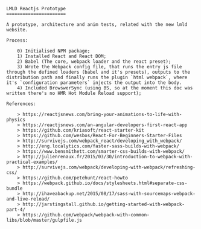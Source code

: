 
	LMLD Reactjs Prototype
	======================

	A prototype, architecture and anim tests, related with the new lmld website.

	Process:

		0) Initialised NPM package;
		1) Installed React and React DOM;
		2) Babel (The core, webpack loader and the react preset);
		3) Wrote the Webpack config file, that runs the entry js file through the defined loaders (babel and it's presets), outputs to the distribution path and finally runs the plugin `html webpack`, where it's `configuration parameters` injects the output into the body.
		4) Included BrowswerSync (using BS, so at the moment this doc was written there's no HMR Hot Module Reload support);

	References:

		> https://reactjsnews.com/bring-your-animations-to-life-with-physics
		> https://reactjsnews.com/an-angular-developers-first-react-app
		> https://github.com/kriasoft/react-starter-kit
		> https://github.com/wesbos/React-For-Beginners-Starter-Files
		> http://survivejs.com/webpack_react/developing_with_webpack/
		> http://eng.localytics.com/faster-sass-builds-with-webpack/
		> https://www.bensmithett.com/smarter-css-builds-with-webpack/
		> http://julienrenaux.fr/2015/03/30/introduction-to-webpack-with-practical-examples/
		> http://survivejs.com/webpack/developing-with-webpack/refreshing-css/
		> https://github.com/petehunt/react-howto
		> https://webpack.github.io/docs/stylesheets.html#separate-css-bundle
		> http://ihaveabackup.net/2015/08/17/sass-with-sourcemaps-webpack-and-live-reload/
		> http://jarstingstall.github.io/getting-started-with-webpack-part-4/
		> https://github.com/webpack/webpack-with-common-libs/blob/master/gulpfile.js